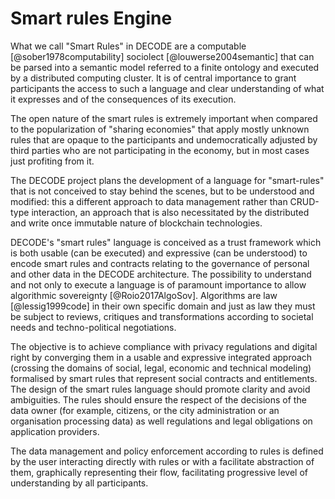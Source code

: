 # Smart rules Engine

What we call "Smart Rules" in DECODE are a computable
[@sober1978computability] sociolect [@louwerse2004semantic] that can
be parsed into a semantic model referred to a finite ontology and
executed by a distributed computing cluster. It is of central
importance to grant participants the access to such a language and
clear understanding of what it expresses and of the consequences of
its execution.

The open nature of the smart rules is extremely important when
compared to the popularization of "sharing economies" that apply
mostly unknown rules that are opaque to the participants and
undemocratically adjusted by third parties who are not participating
in the economy, but in most cases just profiting from it.

The DECODE project plans the development of a language for
"smart-rules" that is not conceived to stay behind the scenes, but to
be understood and modified: this a different approach to data
management rather than CRUD-type interaction, an approach that is also
necessitated by the distributed and write once immutable nature of
blockchain technologies.

DECODE's "smart rules" language is conceived as a trust framework
which is both usable (can be executed) and expressive (can be
understood) to encode smart rules and contracts relating to the
governance of personal and other data in the DECODE architecture. The
possibility to understand and not only to execute a language is of
paramount importance to allow algorithmic sovereignty
[@Roio2017AlgoSov]. Algorithms are law [@lessig1999code] in their own
specific domain and just as law they must be subject to reviews,
critiques and transformations according to societal needs and
techno-political negotiations.

The objective is to achieve compliance with privacy regulations and
digital right by converging them in a usable and expressive integrated
approach (crossing the domains of social, legal, economic and
technical modeling) formalised by smart rules that represent social
contracts and entitlements. The design of the smart rules language
should promote clarity and avoid ambiguities. The rules should ensure
the respect of the decisions of the data owner (for example, citizens,
or the city administration or an organisation processing data) as well
regulations and legal obligations on application providers.

The data management and policy enforcement according to rules is
defined by the user interacting directly with rules or with a
facilitate abstraction of them, graphically representing their flow,
facilitating progressive level of understanding by all participants.

<!--

## Language requirements
## Usability and perception

- User interface and visual languages

## Deterministic and proovable computation


- a language to express rules
- Ricardian contracts?

-->


